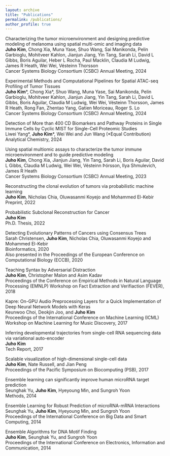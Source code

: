 ```yaml
---
layout: archive
title: "Publications"
permalink: /publications/
author_profile: true
---
```


Characterizing the tumor microenvironment and designing predictive modeling of melanoma using spatial multi-omic and imaging data \
**Juho Kim**, Chong Xia, Muna Yase, Shuo Wang, Sai Manikonda, Pelin Garbioglu, Mohitveer Kahlon, Jianjun Jiang, Yin Tang, Sarah Li, David L Gibbs, Boris Aguilar, Heber L Rocha, Paul Macklin, Claudia M Ludwig, James R Heath, Wei Wei, Vésteinn Thorsson \
Cancer Systems Biology Consortium (CSBC) Annual Meeting, 2024

Experimental Methods and Computational Pipelines for Spatial ATAC-seq Profiling of Tumor Tissues \
**Juho Kim**\*, Chong Xia\*, Shuo Wang, Muna Yase, Sai Manikonda, Pelin Garbioglu, Mohitveer Kahlon, Jianjun Jiang, Yin Tang, Sarah Li, David L Gibbs, Boris Aguilar, Claudia M Ludwig, Wei Wei, Vésteinn Thorsson, James R Heath, Rong Fan, Zhentao Yang, Gatien Moriceau, Roger S. Lo \
Cancer Systems Biology Consortium (CSBC) Annual Meeting, 2024

Detection of More than 400 CD Biomarkers and Pathway Proteins in Single Immune Cells by Cyclic MIST for Single-Cell Proteomic Studies \
Liwei Yang\*, **Juho Kim**\*, Wei Wei and Jun Wang (\*Equal Contribution)\
Analytical Chemistry, 2024 

Using spatial multiomic assays to characterize the tumor immune microenvironment and to guide predictive modeling \
**Juho Kim**, Chong Xia, Jianjun Jiang, Yin Tang, Sarah Li, Boris Aguilar, David L Gibbs, Claudia M Ludwig, Wei Wei, Vésteinn Þórsson, Ilya Shmulevich, James R Heath \
Cancer Systems Biology Consortium (CSBC) Annual Meeting, 2023


Reconstructing the clonal evolution of tumors via probabilistic machine learning \
**Juho Kim**, Nicholas Chia, Oluwasanmi Koyejo and Mohammed El-Kebir \
Preprint, 2022


Probabilistic Subclonal Reconstruction for Cancer \
**Juho Kim** \
Ph.D. Thesis, 2022


Detecting Evolutionary Patterns of Cancers using Consensus Trees \
Sarah Christensen, **Juho Kim**, Nicholas Chia, Oluwasanmi Koyejo and Mohammed El-Kebir \
Bioinformatics, 2020 \
Also presented in the Proceedings of the European Conference on Computational Biology (ECCB), 2020


Teaching Syntax by Adversarial Distraction \
**Juho Kim**, Christopher Malon and Asim Kadav \
Proceedings of the Conference on Empirical Methods in Natural Language Processing (EMNLP) Workshop on Fact Extraction and Verifiaction (FEVER), 2018


Kapre: On-GPU Audio Preprocessing Layers for a Quick Implementation of Deep Neural Network Models with Keras \
Keunwoo Choi, Deokjin Joo, and **Juho Kim** \
Proceedings of the International Conference on Machine Learning (ICML) Workshop on Machine Learning for Music Discovery, 2017


Inferring developmental trajectories from single-cell RNA sequencing data via variational auto-encoder \
**Juho Kim** \
Tech Report, 2017


Scalable visualization of high-dimensional single-cell data \
**Juho Kim**, Nate Russell, and Jian Peng \
Proceedings of the Pacific Symposium on Biocomputing (PSB), 2017


Ensemble learning can significantly improve human microRNA target prediction \
Seunghak Yu, **Juho Kim**, Hyeyoung Min, and Sungroh Yoon \
Methods, 2014


Ensemble Learning for Robust Prediction of microRNA-mRNA Interactions \
Seunghak Yu, **Juho Kim**, Hyeyoung Min, and Sungroh Yoon \
Proceedings of the International Conference on Big Data and Smart Computing, 2014


Ensemble Algorithms for DNA Motif Finding \
**Juho Kim**, Seunghak Yu, and Sungroh Yoon \
Proceedings of the International Conference on Electronics, Information and Communication, 2014


